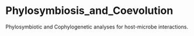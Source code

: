 # Phylosymbiosis_and_Coevolution
Phylosymbiotic and Cophylogenetic analyses for host-microbe interactions.
